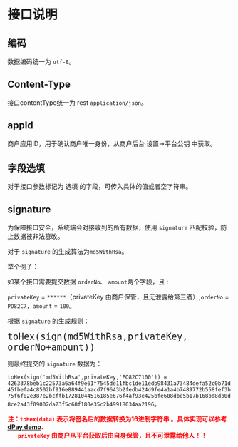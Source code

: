 # 接口说明



## 编码

数据编码统一为 `utf-8`。

## Content-Type

接口contentType统一为 rest `application/json`。

## appId

商户应用ID，用于确认商户唯一身份，从商户后台 设置->平台公钥 中获取。

## 字段选填


对于接口参数标记为 选填 的字段，可传入具体的值或者空字符串。

## signature

为保障接口安全，系统端会对接收到的所有数据，使用 `signature` 匹配校验，防止数据被非法篡改。

对于 `signature` 的生成算法为`md5WithRsa`。

举个例子：

如某个接口需要提交数据 `orderNo`、 `amount`两个字段，且 :

`privateKey` = `******`（privateKey 由商户保管，且无泄露给第三者）,`orderNo` = `PO82C7`，`amount` =  `100`。

根据 `signature` 的生成规则：

<font size=5 >`toHex(sign(md5WithRsa,privateKey, orderNo+amount))`</font>

则最终提交的 `signature` 数据为：

`toHex(sign('md5WithRsa',privateKey,'PO82C7100')) = 4263378beb1c22573a6a64f9e61f7545de11fbc1de11edb98431a73484defa52c0b71d45fbefa4c8502bf916e889441aacd7f9643b2fedb424d9fe4a1a4b7489772b558fef3b75f6f02e387e2bcffb17281044516185e676f4af93e425bfe608dbe5b17b168bd8db0d8ce2a43f09002da23f5c68f180e35c2b49918034aa2196`。



<font color=red>**注：`toHex(data)` 表示将签名后的数据转换为16进制字符串 。具体实现可以参考[dPay demo](https://github.com/usoppz/dPayDemo-java). <br>&nbsp;&nbsp;&nbsp;&nbsp;   `privateKey` 由商户从平台获取后由自身保管，且不可泄露给他人！！**</font>

